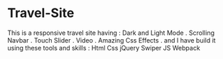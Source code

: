 # Travel-Site
This is a responsive travel site having :
Dark and Light Mode .
Scrolling Navbar .
Touch Slider .
Video .
Amazing Css Effects .
and I have build it using these tools and skills :
Html 
Css 
jQuery
Swiper JS
Webpack
